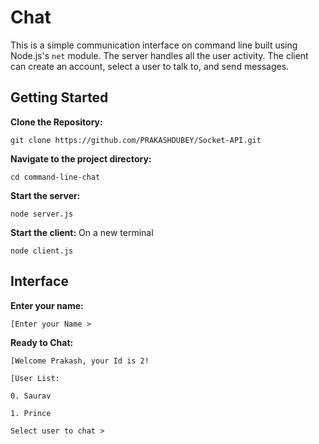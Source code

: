 # Chat

This is a simple communication interface on command line built using Node.js's `net` module. The server handles all the user activity. The client can create an account, select a user to talk to, and send messages.

## Getting Started

**Clone the Repository:**
```shell
git clone https://github.com/PRAKASHDUBEY/Socket-API.git
```

**Navigate to the project directory:**
```shell
cd command-line-chat
```

**Start the server:**
```shell
node server.js
```

**Start the client:** On a new terminal
```shell
node client.js
```

## Interface

**Enter your name:**
```shell
[Enter your Name > 
```

**Ready to Chat:**
```shell
[Welcome Prakash, your Id is 2!

[User List:

0. Saurav 

1. Prince 

Select user to chat > 
```
